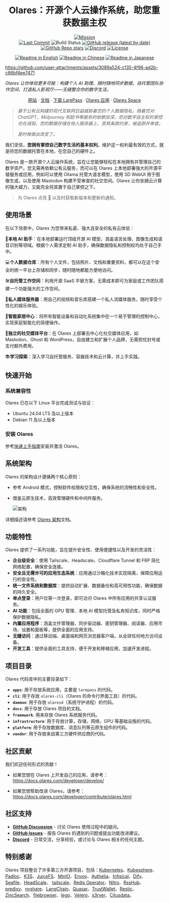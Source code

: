 <div align="center">

# Olares：开源个人云操作系统，助您重获数据主权

[![Mission](https://img.shields.io/badge/Mission-Let%20people%20own%20their%20data%20again-purple)](#)<br/>
[![Last Commit](https://img.shields.io/github/last-commit/beclab/terminus)](https://github.com/beclab/olares/commits/main)
![Build Status](https://github.com/beclab/olares/actions/workflows/release-daily.yaml/badge.svg)
[![GitHub release (latest by date)](https://img.shields.io/github/v/release/beclab/terminus)](https://github.com/beclab/olares/releases)
[![GitHub Repo stars](https://img.shields.io/github/stars/beclab/terminus?style=social)](https://github.com/beclab/olares/stargazers)
[![Discord](https://img.shields.io/badge/Discord-7289DA?logo=discord&logoColor=white)](https://discord.com/invite/BzfqrgQPDK)
[![License](https://img.shields.io/badge/License-Olares-darkblue)](https://github.com/beclab/olares/blob/main/LICENSE.md)

<p>
  <a href="./README.md"><img alt="Readme in English" src="https://img.shields.io/badge/English-FFFFFF"></a>
  <a href="./README_CN.md"><img alt="Readme in Chinese" src="https://img.shields.io/badge/简体中文-FFFFFF"></a>
  <a href="./README_JP.md"><img alt="Readme in Japanese" src="https://img.shields.io/badge/日本語-FFFFFF"></a>
</p>

</div>


https://github.com/user-attachments/assets/3089a524-c135-4f96-ad2b-c66bf4ee7471

*Olares 让你体验更多可能：构建个人 AI 助理、随时随地同步数据、自托管团队协作空间、打造私人影视厅——无缝整合你的数字生活。*

<p align="center">
  <a href="https://olares.com">网站</a> ·
  <a href="https://docs.olares.com">文档</a> ·
  <a href="https://olares.com/larepass">下载 LarePass</a> ·
  <a href="https://github.com/beclab/apps">Olares 应用</a> ·
  <a href="https://space.olares.com">Olares Space</a>
</p>

> *基于公有云构建的现代互联网日益威胁着您的个人数据隐私。随着您对 ChatGPT、Midjourney 和脸书等服务的依赖加深，您对数字自主权的掌控也在减弱。您的数据存储在他人服务器上，受其条款约束，被追踪并审查。*
>
> *是时候做出改变了。*

我们坚信，**您拥有掌控自己数字生活的基本权利**。维护这一权利最有效的方式，就是将您的数据托管在本地，在您自己的硬件上。

Olares 是一款开源个人云操作系统，旨在让您能够轻松在本地拥有并管理自己的数字资产。您无需再依赖公有云服务，而可以在 Olares 上本地部署强大的开源平替服务或应用，例如可以使用 Ollama 托管大语言模型，使用 SD WebUI 用于图像生成，以及使用 Mastodon 构建不受审查的社交空间。Olares 让你坐拥云计算的强大威力，又能完全将其置于自己掌控之下。

> 为 Olares 点亮 🌟 以及时获取新版本和更新的通知。

## 使用场景

在以下场景中，Olares 为您带来私密、强大且安全的私有云体验：

🤖**本地 AI 助手**：在本地部署运行顶级开源 AI 模型，涵盖语言处理、图像生成和语音识别等领域。根据个人需求定制 AI 助手，确保数据隐私和控制权均处于自己手中。<br>

💻**个人数据仓库**：所有个人文件，包括照片、文档和重要资料，都可以在这个安全的统一平台上存储和同步，随时随地都能方便地访问。<br>

🛠️**自托管工作空间**：利用开源 SaaS 平替方案，无需成本即可为家庭或工作团队搭建一个功能强大的工作空间。<br>

🎥**私人媒体服务器**：用自己的视频和音乐库搭建一个私人流媒体服务，随时享受个性化的娱乐体验。<br>

🏡**智能家居中心**：将所有智能设备和自动化系统集中在一个易于管理的控制中心，实现家庭智能化的简便操作。<br>

🤝**独立的社交媒体平台**：在 Olares 上部署去中心化社交媒体应用，如 Mastodon、Ghost 和 WordPress，自由建立和扩展个人品牌，无需担忧封号或支付额外费用。<br>

📚**学习探索**：深入学习自托管服务、容器技术和云计算，并上手实践。<br>

## 快速开始

### 系统兼容性

Olares 已在以下 Linux 平台完成测试与验证：

- Ubuntu 24.04 LTS 及以上版本
- Debian 11 及以上版本

### 安装 Olares
 
参考[快速上手指南](https://docs.joinolares.cn/zh/manual/get-started/)安装并激活 Olares。

## 系统架构
Olares 的架构设计遵循两个核心原则：
- 参考 Android 模式，控制软件权限和交互性，确保系统的流畅性和安全性。
- 借鉴云原生技术，高效管理硬件和中间件服务。

  ![架构](https://file.bttcdn.com/github/terminus/v2/olares-arch-3.png)

详细描述请参考 [Olares 架构](https://docs.joinolares.cn/zh/manual/system-architecture.html)文档。

## 功能特性

Olares 提供了一系列功能，旨在提升安全性、使用便捷性以及开发的灵活性：

- **企业级安全**：使用 Tailscale、Headscale、Cloudflare Tunnel 和 FRP 简化网络配置，确保安全连接。
- **安全且无需许可的应用生态系统**：应用通过沙箱化技术实现隔离，保障应用运行的安全性。
- **统一文件系统和数据库**：提供自动扩展、数据备份和高可用性功能，确保数据的持久安全。
- **单点登录**：用户仅需一次登录，即可访问 Olares 中所有应用的共享认证服务。
- **AI 功能**：包括全面的 GPU 管理、本地 AI 模型托管及私有知识库，同时严格保护数据隐私。
- **内置应用程序**：涵盖文件管理器、同步驱动器、密钥管理器、阅读器、应用市场、设置和面板等，提供全面的应用支持。
- **无缝访问**：通过移动端、桌面端和网页浏览器客户端，从全球任何地方访问设备。
- **开发工具**：提供全面的工具支持，便于开发和移植应用，加速开发进程。

## 项目目录

Olares 代码库中的主要目录如下：

* **`apps`**: 用于存放系统应用，主要是 `larepass` 的代码。
* **`cli`**: 用于存放 `olares-cli`（Olares 的命令行界面工具）的代码。
* **`daemon`**: 用于存放 `olaresd`（系统守护进程）的代码。
* **`docs`**: 用于存放 Olares 项目的文档。
* **`framework`**: 用来存放 Olares 系统服务代码。
* **`infrastructure`**: 用于存放计算，存储，网络，GPU 等基础设施的代码。
* **`platform`**: 用于存放数据库、消息队列等云原生组件的代码。
* **`vendor`**: 用于存放来自第三方硬件供应商的代码。

## 社区贡献

我们欢迎任何形式的贡献！

- 如果您想在 Olares 上开发自己的应用，请参考：<br>
https://docs.olares.com/developer/develop/


- 如果您想帮助改进 Olares，请参考：<br>
https://docs.olares.com/developer/contribute/olares.html

## 社区支持

* [**GitHub Discussion**](https://github.com/beclab/olares/discussions) - 讨论 Olares 使用过程中的疑问。
* [**GitHub Issues**](https://github.com/beclab/olares/issues) - 报告 Olares 的遇到的问题或提出功能改进建议。
* [**Discord**](https://discord.com/invite/BzfqrgQPDK) - 日常交流，分享经验，或讨论与 Olares 相关的任何主题。

## 特别感谢

Olares 项目整合了许多第三方开源项目，包括：[Kubernetes](https://kubernetes.io/)、[Kubesphere](https://github.com/kubesphere/kubesphere)、[Padloc](https://padloc.app/)、[K3S](https://k3s.io/)、[JuiceFS](https://github.com/juicedata/juicefs)、[MinIO](https://github.com/minio/minio)、[Envoy](https://github.com/envoyproxy/envoy)、[Authelia](https://github.com/authelia/authelia)、[Infisical](https://github.com/Infisical/infisical)、[Dify](https://github.com/langgenius/dify)、[Seafile](https://github.com/haiwen/seafile)、[HeadScale](https://headscale.net/)、 [tailscale](https://tailscale.com/)、[Redis Operator](https://github.com/spotahome/redis-operator)、[Nitro](https://nitro.jan.ai/)、[RssHub](http://rsshub.app/)、[predixy](https://github.com/joyieldInc/predixy)、[nvshare](https://github.com/grgalex/nvshare)、[LangChain](https://www.langchain.com/)、[Quasar](https://quasar.dev/)、[TrustWallet](https://trustwallet.com/)、[Restic](https://restic.net/)、[ZincSearch](https://zincsearch-docs.zinc.dev/)、[filebrowser](https://filebrowser.org/)、[lego](https://go-acme.github.io/lego/)、[Velero](https://velero.io/)、[s3rver](https://github.com/jamhall/s3rver)、[Citusdata](https://www.citusdata.com/)。
